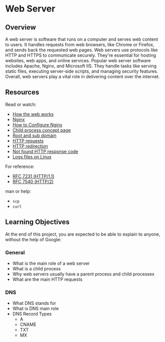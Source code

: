 # Web Server

## Overview
A web server is software that runs on a computer and serves web content to users. It handles requests from web browsers, like Chrome or Firefox, and sends back the requested web pages. Web servers use protocols like HTTP and HTTPS to communicate securely. They're essential for hosting websites, web apps, and online services. Popular web server software includes Apache, Nginx, and Microsoft IIS. They handle tasks like serving static files, executing server-side scripts, and managing security features. Overall, web servers play a vital role in delivering content over the internet.

## Resources
Read or watch:

- [How the web works](https://developer.mozilla.org/en-US/docs/Learn/Common_questions/How_does_the_Internet_work)
- [Nginx](https://nginx.org/en/docs/)
- [How to Configure Nginx](https://www.digitalocean.com/community/tutorials/how-to-set-up-nginx-server-blocks-virtual-hosts-on-ubuntu-20-04)
- [Child process concept page](https://en.wikipedia.org/wiki/Child_process)
- [Root and sub domain](https://www.cloudflare.com/learning/dns/glossary/subdomain/)
- [HTTP requests](https://developer.mozilla.org/en-US/docs/Web/HTTP/Methods)
- [HTTP redirection](https://en.wikipedia.org/wiki/URL_redirection)
- [Not found HTTP response code](https://developer.mozilla.org/en-US/docs/Web/HTTP/Status/404)
- [Logs files on Linux](https://www.redhat.com/sysadmin/linux-logs)

For reference:

- [RFC 7231 (HTTP/1.1)](https://datatracker.ietf.org/doc/html/rfc7231)
- [RFC 7540 (HTTP/2)](https://datatracker.ietf.org/doc/html/rfc7540)

man or help:

- `scp`
- `curl`

## Learning Objectives
At the end of this project, you are expected to be able to explain to anyone, without the help of Google:

### General
- What is the main role of a web server
- What is a child process
- Why web servers usually have a parent process and child processes
- What are the main HTTP requests

### DNS
- What DNS stands for
- What is DNS main role
- DNS Record Types
  - A
  - CNAME
  - TXT
  - MX
